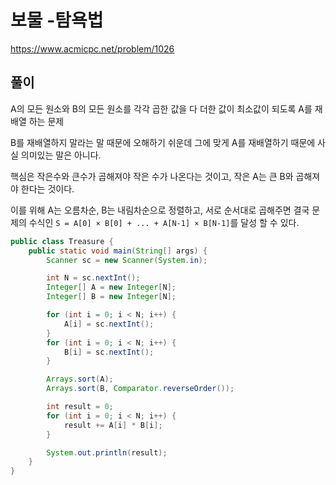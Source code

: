 # 보물 -탐욕법
https://www.acmicpc.net/problem/1026

## 풀이
A의 모든 원소와 B의 모든 원소를 각각 곱한 값을 다 더한 값이 최소값이 되도록 A를 재배열 하는 문제

B를 재배열하지 말라는 말 때문에 오해하기 쉬운데 그에 맞게 A를 재배열하기 때문에 사실 의미있는 말은 아니다.

핵심은 작은수와 큰수가 곱해져야 작은 수가 나온다는 것이고, 작은 A는 큰 B와 곱해져야 한다는 것이다.

이를 위해 A는 오름차순, B는 내림차순으로 정렬하고,
서로 순서대로 곱해주면 결국 문제의 수식인 `S = A[0] × B[0] + ... + A[N-1] × B[N-1]`를 달성 할 수 있다.

```java
public class Treasure {
    public static void main(String[] args) {
        Scanner sc = new Scanner(System.in);

        int N = sc.nextInt();
        Integer[] A = new Integer[N];
        Integer[] B = new Integer[N];

        for (int i = 0; i < N; i++) {
            A[i] = sc.nextInt();
        }
        for (int i = 0; i < N; i++) {
            B[i] = sc.nextInt();
        }

        Arrays.sort(A);
        Arrays.sort(B, Comparator.reverseOrder());

        int result = 0;
        for (int i = 0; i < N; i++) {
            result += A[i] * B[i];
        }

        System.out.println(result);
    }
}
```